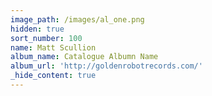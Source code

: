 ```yaml
---
image_path: /images/al_one.png
hidden: true
sort_number: 100
name: Matt Scullion
album_name: Catalogue Albumn Name
album_url: 'http://goldenrobotrecords.com/'
_hide_content: true
---
```

